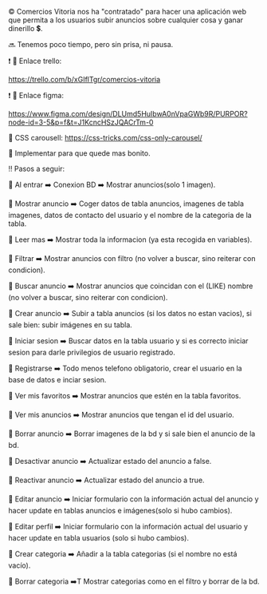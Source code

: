 :copyright: Comercios Vitoria nos ha "contratado" para hacer una aplicación web que permita a los usuarios subir anuncios sobre cualquier cosa y ganar dinerillo :heavy_dollar_sign:. 

:soon: Tenemos poco tiempo, pero sin prisa, ni pausa.

:heavy_exclamation_mark: :link: Enlace trello:

https://trello.com/b/xGIflTgr/comercios-vitoria

:heavy_exclamation_mark: :link: Enlace figma:

https://www.figma.com/design/DLUmd5HuIbwA0nVpaGWb9R/PURPOR?node-id=3-5&p=f&t=J1KcncHSzJQACrTm-0

:link: CSS carousell: https://css-tricks.com/css-only-carousel/

:white_flower: Implementar para que quede mas bonito.

:bangbang: Pasos a seguir:

:white_flower: Al entrar :arrow_right: Conexion BD :arrow_right: Mostrar anuncios(solo 1 imagen).

:white_flower: Mostrar anuncio :arrow_right: Coger datos de tabla anuncios, imagenes de tabla imagenes, datos de contacto del usuario y el nombre de la categoria de la tabla.

:white_flower: Leer mas :arrow_right: Mostrar toda la informacion (ya esta recogida en variables).

:white_flower: Filtrar :arrow_right: Mostrar anuncios con filtro (no volver a buscar, sino reiterar con condicion).

:white_flower: Buscar anuncio :arrow_right: Mostrar anuncios que coincidan con el (LIKE) nombre (no volver a buscar, sino reiterar con condicion).

:white_flower: Crear anuncio :arrow_right: Subir a tabla anuncios (si los datos no estan vacios), si sale bien: subir imágenes en su tabla.

:white_flower: Iniciar sesion :arrow_right: Buscar datos en la tabla usuario y si es correcto iniciar sesion para darle privilegios de usuario registrado.

:white_flower: Registrarse :arrow_right: Todo menos telefono obligatorio, crear el usuario en la base de datos e inciar sesion.

:white_flower: Ver mis favoritos :arrow_right: Mostrar anuncios que estén en la tabla favoritos.

:white_flower: Ver mis anuncios :arrow_right: Mostrar anuncios que tengan el id del usuario.

:white_flower: Borrar anuncio :arrow_right: Borrar imagenes de la bd y si sale bien el anuncio de la bd.

:white_flower: Desactivar anuncio :arrow_right: Actualizar estado del anuncio a false.

:white_flower: Reactivar anuncio :arrow_right: Actualizar estado del anuncio a true.

:white_flower: Editar anuncio :arrow_right: Iniciar formulario con la información actual del anuncio y hacer update en tablas anuncios e imágenes(solo si hubo cambios).

:white_flower: Editar perfil :arrow_right: Iniciar formulario con la información actual del usuario y hacer update en tabla usuarios (solo si hubo cambios).

:white_flower: Crear categoria :arrow_right: Añadir a la tabla categorias (si el nombre no está vacío).

:white_flower: Borrar categoria :arrow_right:T Mostrar categorias como en el filtro y borrar de la bd.
